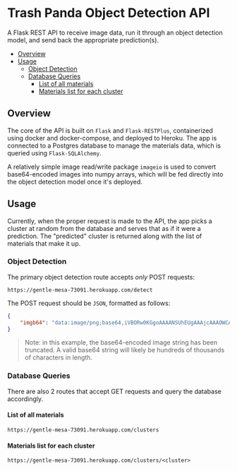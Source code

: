 # Trash Panda Object Detection API

A Flask REST API to receive image data, run it through an object detection model, and send back the appropriate prediction(s).

- [Overview](#overview)
- [Usage](#usage)
  - [Object Detection](#object-detection)
  - [Database Queries](#database-queries)
    - [List of all materials](#list-of-all-materials)
    - [Materials list for each cluster](#materials-list-for-each-cluster)

## Overview

The core of the API is built on `Flask` and `Flask-RESTPlus`, containerized using docker and docker-compose, and deployed to Heroku. The app is connected to a Postgres database to manage the materials data, which is queried using `Flask-SQLAlchemy`.

A relatively simple image read/write package `imageio` is used to convert base64-encoded images into numpy arrays, which will be fed directly into the object detection model once it's deployed.

## Usage

Currently, when the proper request is made to the API, the app picks a cluster at random from the database and serves that as if it were a prediction. The "predicted" cluster is returned along with the list of materials that make it up.

### Object Detection

The primary object detection route accepts _only_ POST requests:

    https://gentle-mesa-73091.herokuapp.com/detect

The POST request should be `JSON`, formatted as follows:

```json
{
    "imgb64": "data:image/png;base64,iVBORw0KGgoAAAANSUhEUgAAAjcAAAOWCA..."
}
```

> Note: in this example, the base64-encoded image string has been truncated. A valid base64 string will likely be hundreds of thousands of characters in length.

### Database Queries

There are also 2 routes that accept GET requests and query the database accordingly.

#### List of all materials

    https://gentle-mesa-73091.herokuapp.com/clusters

#### Materials list for each cluster

    https://gentle-mesa-73091.herokuapp.com/clusters/<cluster>
